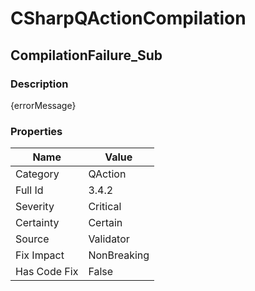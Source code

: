 ﻿---  
uid: Validator_3_4_2  
---

# CSharpQActionCompilation

## CompilationFailure\_Sub

### Description

{errorMessage}

### Properties

| Name         | Value       |
| ------------ | ----------- |
| Category     | QAction     |
| Full Id      | 3.4.2       |
| Severity     | Critical    |
| Certainty    | Certain     |
| Source       | Validator   |
| Fix Impact   | NonBreaking |
| Has Code Fix | False       |
